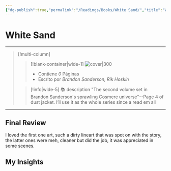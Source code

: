 ```yaml
---
{"dg-publish":true,"permalink":"/Readings/Books/White Sand/","title":"White Sand","tags":["NoteType/Book"],"created":"2023-09-19T18:32:39.191-05:00","updated":"2023-10-03T13:47:23.188-05:00"}
---
```



# White Sand
- - -
> [!multi-column]
> 
> > [!blank-container|wide-1]
> >  ![cover|300](http://books.google.com/books/content?id=Qxg1MQAACAAJ&printsec=frontcover&img=1&zoom=1&source=gbs_api)
> >- Contiene *0* Páginas
> >- Escrito por *Brandon Sanderson, Rik Hoskin*
> 
> > [!info|wide-5] 📚 description
> > "The second volume set in Brandon Sanderson's sprawling Cosmere universe"--Page 4 of dust jacket.
> > I’ll use it as the whole series since a read em all
> 

- - -

## Final Review
I loved the first one art, such a dirty lineart that was spot on with the story, the latter ones were meh, cleaner but did the job, it was appreciated in some scenes.
## My Insights